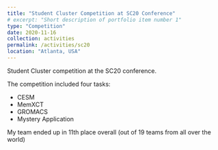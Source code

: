 ```yaml
---
title: "Student Cluster Competition at SC20 Conference"
# excerpt: "Short description of portfolio item number 1"
type: "Competition"
date: 2020-11-16
collection: activities
permalink: /activities/sc20
location: "Atlanta, USA"
---
```


Student Cluster competition at the SC20 conference. 

The competition included four tasks:
 * CESM
 * MemXCT
 * GROMACS
 * Mystery Application

My team ended up in 11th place overall (out of 19 teams from all over the world)